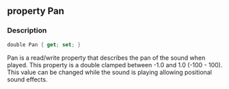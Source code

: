 ## property Pan ##

### Description ###
```swift
double Pan { get; set; }
```
Pan is a read/write property that describes the pan of the sound when played. This property is a double clamped between -1.0 and 1.0 (-100 - 100). This value can be changed while the sound is playing allowing positional sound effects.